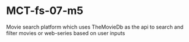 # MCT-fs-07-m5
Movie search platform which uses TheMovieDb as the api to search and filter movies or web-series based on user inputs
